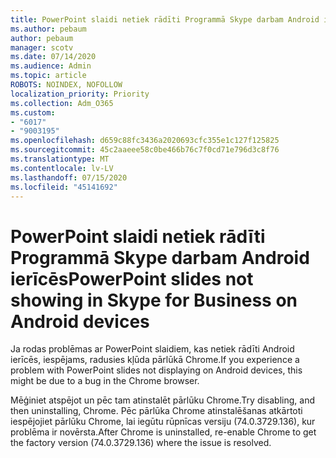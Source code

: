 ```yaml
---
title: PowerPoint slaidi netiek rādīti Programmā Skype darbam Android ierīcēs
ms.author: pebaum
author: pebaum
manager: scotv
ms.date: 07/14/2020
ms.audience: Admin
ms.topic: article
ROBOTS: NOINDEX, NOFOLLOW
localization_priority: Priority
ms.collection: Adm_O365
ms.custom:
- "6017"
- "9003195"
ms.openlocfilehash: d659c88fc3436a2020693cfc355e1c127f125825
ms.sourcegitcommit: 45c2aaeee58c0be466b76c7f0cd71e796d3c8f76
ms.translationtype: MT
ms.contentlocale: lv-LV
ms.lasthandoff: 07/15/2020
ms.locfileid: "45141692"
---
```

# <a name="powerpoint-slides-not-showing-in-skype-for-business-on-android-devices"></a><span data-ttu-id="c24bc-102">PowerPoint slaidi netiek rādīti Programmā Skype darbam Android ierīcēs</span><span class="sxs-lookup"><span data-stu-id="c24bc-102">PowerPoint slides not showing in Skype for Business on Android devices</span></span>

<span data-ttu-id="c24bc-103">Ja rodas problēmas ar PowerPoint slaidiem, kas netiek rādīti Android ierīcēs, iespējams, radusies kļūda pārlūkā Chrome.</span><span class="sxs-lookup"><span data-stu-id="c24bc-103">If you experience a problem with PowerPoint slides not displaying on Android devices, this might be due to a bug in the Chrome browser.</span></span>

<span data-ttu-id="c24bc-104">Mēģiniet atspējot un pēc tam atinstalēt pārlūku Chrome.</span><span class="sxs-lookup"><span data-stu-id="c24bc-104">Try disabling, and then uninstalling, Chrome.</span></span> <span data-ttu-id="c24bc-105">Pēc pārlūka Chrome atinstalēšanas atkārtoti iespējojiet pārlūku Chrome, lai iegūtu rūpnīcas versiju (74.0.3729.136), kur problēma ir novērsta.</span><span class="sxs-lookup"><span data-stu-id="c24bc-105">After Chrome is uninstalled, re-enable Chrome to get the factory version (74.0.3729.136) where the issue is resolved.</span></span>